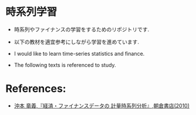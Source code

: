 # 時系列学習

- 時系列やファイナンスの学習をするためのリポジトリです.
- 以下の教材を適宜参考にしながら学習を進めています.

- I would like to learn time-series statistics and finance.
- The following texts is referenced to study.

# References:

- [沖本 竜義,『経済・ファイナンスデータの 計量時系列分析』,朝倉書店(2010)](https://www.asakura.co.jp/detail.php?book_code=12792)

